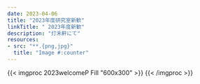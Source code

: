```yaml
---
date: 2023-04-06
title: "2023年度研究室新歓"
linkTitle: " 2023年度新歓"
description: "灯禾軒にて"
resources:
- src: "**.{png,jpg}"
  title: "Image #:counter"
---
```



{{< imgproc 2023welcomeP Fill "600x300" >}}
{{< /imgproc >}} 


